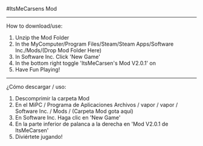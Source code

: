 #ItsMeCarsens Mod

--------------------------------------------------------------------------------------------------------------------------------

How to download/use:

1. Unzip the Mod Folder
2. In the MyComputer/Program Files/Steam/Steam Apps/Software Inc./Mods/(Drop Mod Folder Here)
3. In Software Inc. Click 'New Game'
4. In the bottom right toggle 'ItsMeCarsen's Mod V2.0.1' on
5. Have Fun Playing!

--------------------------------------------------------------------------------------------------------------------------------

¿Cómo descargar / uso:

1. Descomprimir la carpeta Mod
2. En el MiPC / Programa de Aplicaciones Archivos / vapor / vapor / Software Inc. / Mods / (Carpeta Mod gota aquí)
3. En Software Inc. Haga clic en 'New Game'
4. En la parte inferior de palanca a la derecha en 'Mod V2.0.1 de ItsMeCarsen'
5. Diviértete jugando!
